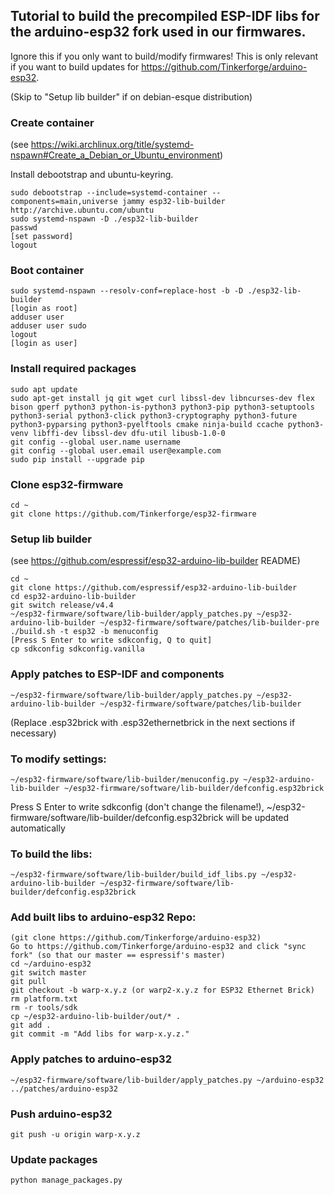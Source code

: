 ## Tutorial to build the precompiled ESP-IDF libs for the arduino-esp32 fork used in our firmwares.

Ignore this if you only want to build/modify firmwares!
This is only relevant if you want to build updates for https://github.com/Tinkerforge/arduino-esp32.

(Skip to "Setup lib builder" if on debian-esque distribution)

### Create container
(see https://wiki.archlinux.org/title/systemd-nspawn#Create_a_Debian_or_Ubuntu_environment)

Install debootstrap and ubuntu-keyring.

    sudo debootstrap --include=systemd-container --components=main,universe jammy esp32-lib-builder http://archive.ubuntu.com/ubuntu
    sudo systemd-nspawn -D ./esp32-lib-builder
    passwd
    [set password]
    logout

### Boot container

    sudo systemd-nspawn --resolv-conf=replace-host -b -D ./esp32-lib-builder
    [login as root]
    adduser user
    adduser user sudo
    logout
    [login as user]

### Install required packages

    sudo apt update
    sudo apt-get install jq git wget curl libssl-dev libncurses-dev flex bison gperf python3 python-is-python3 python3-pip python3-setuptools python3-serial python3-click python3-cryptography python3-future python3-pyparsing python3-pyelftools cmake ninja-build ccache python3-venv libffi-dev libssl-dev dfu-util libusb-1.0-0
    git config --global user.name username
    git config --global user.email user@example.com
    sudo pip install --upgrade pip

### Clone esp32-firmware

    cd ~
    git clone https://github.com/Tinkerforge/esp32-firmware

### Setup lib builder
(see https://github.com/espressif/esp32-arduino-lib-builder README)

    cd ~
    git clone https://github.com/espressif/esp32-arduino-lib-builder
    cd esp32-arduino-lib-builder
    git switch release/v4.4
    ~/esp32-firmware/software/lib-builder/apply_patches.py ~/esp32-arduino-lib-builder ~/esp32-firmware/software/patches/lib-builder-pre
    ./build.sh -t esp32 -b menuconfig
    [Press S Enter to write sdkconfig, Q to quit]
    cp sdkconfig sdkconfig.vanilla

### Apply patches to ESP-IDF and components

    ~/esp32-firmware/software/lib-builder/apply_patches.py ~/esp32-arduino-lib-builder ~/esp32-firmware/software/patches/lib-builder

(Replace .esp32brick with .esp32ethernetbrick in the next sections if necessary)

### To modify settings:

    ~/esp32-firmware/software/lib-builder/menuconfig.py ~/esp32-arduino-lib-builder ~/esp32-firmware/software/lib-builder/defconfig.esp32brick

Press S Enter to write sdkconfig (don't change the filename!), ~/esp32-firmware/software/lib-builder/defconfig.esp32brick will be updated automatically

### To build the libs:

    ~/esp32-firmware/software/lib-builder/build_idf_libs.py ~/esp32-arduino-lib-builder ~/esp32-firmware/software/lib-builder/defconfig.esp32brick

### Add built libs to arduino-esp32 Repo:

    (git clone https://github.com/Tinkerforge/arduino-esp32)
    Go to https://github.com/Tinkerforge/arduino-esp32 and click "sync fork" (so that our master == espressif's master)
    cd ~/arduino-esp32
    git switch master
    git pull
    git checkout -b warp-x.y.z (or warp2-x.y.z for ESP32 Ethernet Brick)
    rm platform.txt
    rm -r tools/sdk
    cp ~/esp32-arduino-lib-builder/out/* .
    git add .
    git commit -m "Add libs for warp-x.y.z."

### Apply patches to arduino-esp32

    ~/esp32-firmware/software/lib-builder/apply_patches.py ~/arduino-esp32 ../patches/arduino-esp32

### Push arduino-esp32

    git push -u origin warp-x.y.z

### Update packages

    python manage_packages.py
